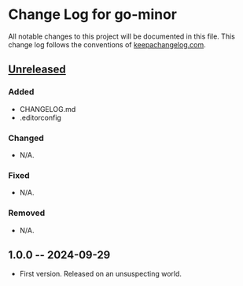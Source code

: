 # Change Log for go-minor

All notable changes to this project will be documented in this file.
This change log follows the conventions of
[keepachangelog.com](http://keepachangelog.com/).

## [Unreleased]

### Added

- CHANGELOG.md
- .editorconfig

### Changed

- N/A.

### Fixed

- N/A.

### Removed

- N/A.

## 1.0.0 -- 2024-09-29

* First version. Released on an unsuspecting world.

[Unreleased]: https://github.com/kjmjonline/go-minor/compare/v1.0.0...HEAD

